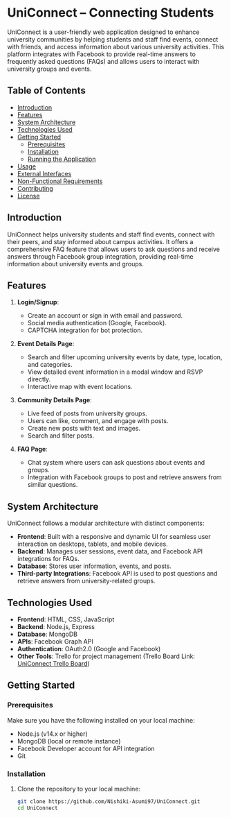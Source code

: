 # UniConnect – Connecting Students

UniConnect is a user-friendly web application designed to enhance university communities by helping students and staff find events, connect with friends, and access information about various university activities. This platform integrates with Facebook to provide real-time answers to frequently asked questions (FAQs) and allows users to interact with university groups and events.

## Table of Contents

- [Introduction](#introduction)
- [Features](#features)
- [System Architecture](#system-architecture)
- [Technologies Used](#technologies-used)
- [Getting Started](#getting-started)
  - [Prerequisites](#prerequisites)
  - [Installation](#installation)
  - [Running the Application](#running-the-application)
- [Usage](#usage)
- [External Interfaces](#external-interfaces)
- [Non-Functional Requirements](#non-functional-requirements)
- [Contributing](#contributing)
- [License](#license)

## Introduction

UniConnect helps university students and staff find events, connect with their peers, and stay informed about campus activities. It offers a comprehensive FAQ feature that allows users to ask questions and receive answers through Facebook group integration, providing real-time information about university events and groups.

## Features

1. **Login/Signup**:
   - Create an account or sign in with email and password.
   - Social media authentication (Google, Facebook).
   - CAPTCHA integration for bot protection.
   
2. **Event Details Page**:
   - Search and filter upcoming university events by date, type, location, and categories.
   - View detailed event information in a modal window and RSVP directly.
   - Interactive map with event locations.

3. **Community Details Page**:
   - Live feed of posts from university groups.
   - Users can like, comment, and engage with posts.
   - Create new posts with text and images.
   - Search and filter posts.

4. **FAQ Page**:
   - Chat system where users can ask questions about events and groups.
   - Integration with Facebook groups to post and retrieve answers from similar questions.

## System Architecture

UniConnect follows a modular architecture with distinct components:

- **Frontend**: Built with a responsive and dynamic UI for seamless user interaction on desktops, tablets, and mobile devices.
- **Backend**: Manages user sessions, event data, and Facebook API integrations for FAQs.
- **Database**: Stores user information, events, and posts.
- **Third-party Integrations**: Facebook API is used to post questions and retrieve answers from university-related groups.

## Technologies Used

- **Frontend**: HTML, CSS, JavaScript
- **Backend**: Node.js, Express
- **Database**: MongoDB
- **APIs**: Facebook Graph API
- **Authentication**: OAuth2.0 (Google and Facebook)
- **Other Tools**: Trello for project management (Trello Board Link: [UniConnect Trello Board](https://trello.com/b/ByrnEXDm/uniconnect-sit725))

## Getting Started

### Prerequisites

Make sure you have the following installed on your local machine:

- Node.js (v14.x or higher)
- MongoDB (local or remote instance)
- Facebook Developer account for API integration
- Git

### Installation

1. Clone the repository to your local machine:
   ```bash
   git clone https://github.com/Nishiki-Asumi97/UniConnect.git
   cd UniConnect
